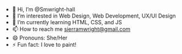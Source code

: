 - 👋 Hi, I’m @Smwright-hall
- 👀 I’m interested in Web Design, Web Development, UX/UI Design
- 🌱 I’m currently learning HTML, CSS, and JS
- 📫 How to reach me sierramwright@gmail.com
- 😄 Pronouns: She/Her
- ⚡ Fun fact: I love to paint!

<!---
Smwright-hall/Smwright-hall is a ✨ special ✨ repository because its `README.md` (this file) appears on your GitHub profile.
You can click the Preview link to take a look at your changes.
--->
